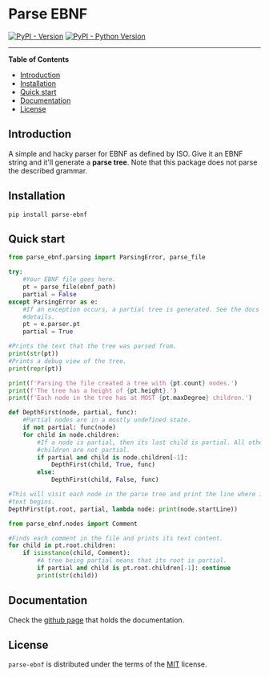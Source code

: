 # Parse EBNF

[![PyPI - Version](https://img.shields.io/pypi/v/parse-ebnf.svg)](https://pypi.org/project/parse-ebnf)
[![PyPI - Python Version](https://img.shields.io/pypi/pyversions/parse-ebnf.svg)](https://pypi.org/project/parse-ebnf)

-----

**Table of Contents**

- [Introduction](#introduction)
- [Installation](#installation)
- [Quick start](#quickstart)
- [Documentation](#documentation)
- [License](#license)

## Introduction

A simple and hacky parser for EBNF as defined by ISO. Give it an EBNF string and
it'll generate a **parse tree**. Note that this package does not parse the
described grammar.

## Installation

```console
pip install parse-ebnf
```
## Quick start

```python
from parse_ebnf.parsing import ParsingError, parse_file

try:
    #Your EBNF file goes here.
    pt = parse_file(ebnf_path)
    partial = False
except ParsingError as e:
    #If an exception occurs, a partial tree is generated. See the docs for
    #details.
    pt = e.parser.pt
    partial = True

#Prints the text that the tree was parsed from.
print(str(pt))
#Prints a debug view of the tree.
print(repr(pt))

print(f'Parsing the file created a tree with {pt.count} nodes.')
print(f'The tree has a height of {pt.height}.')
print(f'Each node in the tree has at MOST {pt.maxDegree} children.')

def DepthFirst(node, partial, func):
    #Partial nodes are in a mostly undefined state.
    if not partial: func(node)
    for child in node.children:
        #If a node is partial, then its last child is partial. All other
        #children are not partial.
        if partial and child is node.children[-1]:
            DepthFirst(child, True, func)
        else:
            DepthFirst(child, False, func)

#This will visit each node in the parse tree and print the line where its
#text begins.
DepthFirst(pt.root, partial, lambda node: print(node.startLine))

from parse_ebnf.nodes import Comment

#Finds each comment in the file and prints its text content.
for child in pt.root.children:
    if isinstance(child, Comment):
        #A tree being partial means that its root is partial.
        if partial and child is pt.root.children[-1]: continue
        print(str(child))
```

## Documentation

Check the [github page](https://chaosinventor.github.io/parse-ebnf/) that
holds the documentation.

## License

`parse-ebnf` is distributed under the terms of the [MIT](https://spdx.org/licenses/MIT.html) license.

